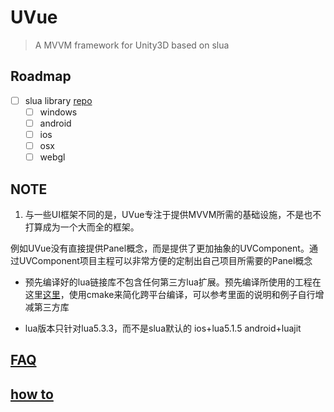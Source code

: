 # UVue

> A MVVM framework for Unity3D based on slua



## Roadmap
- [ ] slua library [repo](https://github.com/zxc122333/slua_cmake)
  - [ ] windows
  - [ ] android
  - [ ] ios
  - [ ] osx
  - [ ] webgl

## NOTE
  1. 与一些UI框架不同的是，UVue专注于提供MVVM所需的基础设施，不是也不打算成为一个大而全的框架。

  例如UVue没有直接提供Panel概念，而是提供了更加抽象的UVComponent。通过UVComponent项目主程可以非常方便的定制出自己项目所需要的Panel概念

  - 预先编译好的lua链接库不包含任何第三方lua扩展。预先编译所使用的工程在这里[这里](https://github.com/zxc122333/slua_cmake)，使用cmake来简化跨平台编译，可以参考里面的说明和例子自行增减第三方库

  - lua版本只针对lua5.3.3，而不是slua默认的 ios+lua5.1.5 android+luajit

## [FAQ]()
## [how to]()
